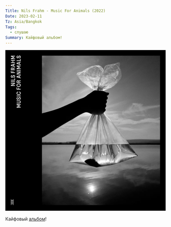 ```yaml
---
Title: Nils Frahm - Music For Animals (2022)
Date: 2023-02-11
Tz: Asia/Bangkok
Tags:
  - слушаю
Summary: Кайфовый альбом!
---
```


![Cover](images/music-for-animals@2x.webp)

Кайфовый [альбом](https://www.nilsfrahm.com/works/music-for-animals/)!
